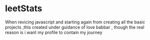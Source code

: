 # leetStats
When revicing javascript and starting again from creating all the basic projects ,this created under guidance of love babbar , though the  real reason is i want my profile to contain my journey
